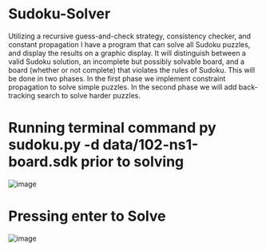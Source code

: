# Sudoku-Solver

Utilizing a recursive guess-and-check strategy, consistency checker, and constant propagation I have a program that can solve all Sudoku puzzles, and display the results on a graphic display. It will distinguish between a valid Sudoku solution, an incomplete but possibly solvable board, and a board (whether or not complete) that violates the rules of Sudoku. This will be done in two phases. In the first phase we implement constraint propagation to solve simple puzzles. In the second phase we will add back-tracking search to solve harder puzzles. 

# Running terminal command py sudoku.py -d data/102-ns1-board.sdk prior to solving
![image](https://github.com/user-attachments/assets/5c1232da-0921-4fcd-a935-47bec029146b)

# Pressing enter to Solve
![image](https://github.com/user-attachments/assets/44fd79a9-f61f-4d0b-9c3b-d4b3edf07ea5)
